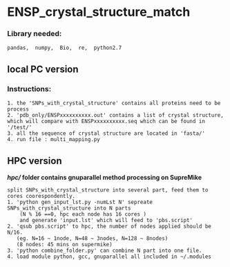 # ENSP_crystal_structure_match  

###  Library needed:  
```
pandas,  numpy,  Bio,  re,  python2.7  
```  
## local PC version  
### Instructions:  
  ```
 1. the 'SNPs_with_crystal_structure' contains all proteins need to be process  
 2. 'pdb_only/ENSPxxxxxxxxxx.out' contains a list of crystal structure, which will compare with ENSPxxxxxxxxxx.seq which can be found in '/test/'  
 3. all the sequence of crystal structure are located in 'fasta/'  
 4. run file : multi_mapping.py    
 ```
## HPC version
**_hpc/_ folder contains gnuparallel method processing on SupreMike**   

```
split SNPs_with_crystal_structure into several part, feed them to cores coorespondently.  
1. 'python gen_input_lst.py -numLst N' sepreate SNPs_with_crystal_structure into N parts  
    (N % 16 ==0, hpc each node has 16 cores )  
    and generate 'input.lst' which will feed to 'pbs.script' 
2. 'qsub pbs.script' to hpc, the number of nodes applied should be N/16. 
   (eg. N=16 ~ 1node, N=48 ~ 3nodes, N=128 ~ 8nodes)  
   (8 nodes: 45 mins on supermike)
3. 'python combine_folder.py' can combine N part into one file.
4. load module python, gcc, gnuparallel all included in ~/.modules  
```
